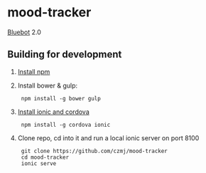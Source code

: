 # mood-tracker
[Bluebot](https://github.com/czmj/bluebot) 2.0

## Building for development
1. [Install npm](https://docs.npmjs.com/getting-started/installing-node)
2. Install bower & gulp: 

        npm install -g bower gulp

3. [Install ionic and cordova](http://ionicframework.com/getting-started/)

        npm install -g cordova ionic
4. Clone repo, cd into it and run a local ionic server on port 8100

        git clone https://github.com/czmj/mood-tracker
        cd mood-tracker
        ionic serve
